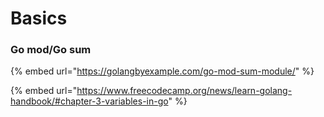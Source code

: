 # Basics



### Go mod/Go sum



{% embed url="https://golangbyexample.com/go-mod-sum-module/" %}

{% embed url="https://www.freecodecamp.org/news/learn-golang-handbook/#chapter-3-variables-in-go" %}
